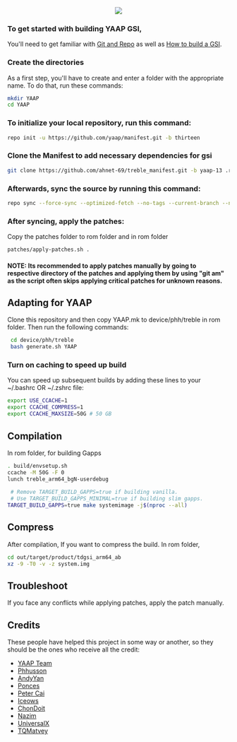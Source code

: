 <p align="center">
  <img src="https://avatars.githubusercontent.com/u/70501337?s=200&v=4">
</p>

### To get started with building YAAP GSI,
You'll need to get familiar with [Git and Repo](https://source.android.com/source/using-repo.html) as well as [How to build a GSI](https://github.com/phhusson/treble_experimentations/wiki/How-to-build-a-GSI%3F).

### Create the directories
As a first step, you'll have to create and enter a folder with the appropriate name.
To do that, run these commands:

```bash
mkdir YAAP
cd YAAP
```

### To initialize your local repository, run this command:
```bash
repo init -u https://github.com/yaap/manifest.git -b thirteen
```

### Clone the Manifest to add necessary dependencies for gsi
```bash
git clone https://github.com/ahnet-69/treble_manifest.git -b yaap-13 .repo/local_manifests
```

### Afterwards, sync the source by running this command:
```bash
repo sync --force-sync --optimized-fetch --no-tags --current-branch --no-clone-bundle --prune -j$(nproc --all)
```

### After syncing, apply the patches:
Copy the patches folder to rom folder and in rom folder
```bash
patches/apply-patches.sh .
```

#### NOTE: Its recommended to apply patches manually by going to respective directory of the patches and applying them by using "git am" as the script often skips applying critical patches for unknown reasons.

## Adapting for YAAP
Clone this repository and then copy YAAP.mk to device/phh/treble in rom folder. Then run the following commands:
```bash
 cd device/phh/treble
 bash generate.sh YAAP
```

### Turn on caching to speed up build
You can speed up subsequent builds by adding these lines to your ~/.bashrc OR ~/.zshrc file:

```bash
export USE_CCACHE=1
export CCACHE_COMPRESS=1
export CCACHE_MAXSIZE=50G # 50 GB
```

## Compilation 
In rom folder, for building Gapps

```bash
. build/envsetup.sh
ccache -M 50G -F 0
lunch treble_arm64_bgN-userdebug 
 
 # Remove TARGET_BUILD_GAPPS=true if building vanilla.
 # Use TARGET_BUILD_GAPPS_MINIMAL=true if building slim gapps.
TARGET_BUILD_GAPPS=true make systemimage -j$(nproc --all)
```

## Compress
After compilation,
If you want to compress the build.
In rom folder,

```bash
cd out/target/product/tdgsi_arm64_ab
xz -9 -T0 -v -z system.img 
```

## Troubleshoot
If you face any conflicts while applying patches, apply the patch manually.


## Credits
These people have helped this project in some way or another, so they should be the ones who receive all the credit:
- [YAAP Team](https://github.com/yaap)
- [Phhusson](https://github.com/phhusson)
- [AndyYan](https://github.com/AndyCGYan)
- [Ponces](https://github.com/ponces)
- [Peter Cai](https://github.com/PeterCxy)
- [Iceows](https://github.com/Iceows)
- [ChonDoit](https://github.com/ChonDoit)
- [Nazim](https://github.com/naz664)
- [UniversalX](https://github.com/orgs/UniversalX-devs/)
- [TQMatvey](https://github.com/TQMatvey)
